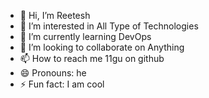 - 👋 Hi, I’m Reetesh
- 👀 I’m interested in All Type of Technologies
- 🌱 I’m currently learning DevOps
- 💞️ I’m looking to collaborate on Anything
- 📫 How to reach me 11gu on github
- 😄 Pronouns: he
- ⚡ Fun fact: I am cool

<!---
11gu/11gu is a ✨ special ✨ repository because its `README.md` (this file) appears on your GitHub profile.
You can click the Preview link to take a look at your changes.
--->
